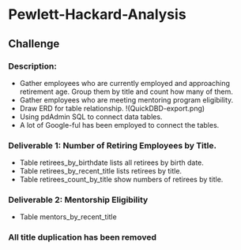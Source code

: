 # Pewlett-Hackard-Analysis

## Challenge
### Description:
  * Gather employees who are currently employed and approaching retirement age. Group them by title and count how many of them.
  * Gather employees who are meeting mentoring program eligibility.
  * Draw ERD for table relationship. 
  !(QuickDBD-export.png)
  * Using pdAdmin SQL to connect data tables.
  * A lot of Google-ful has been employed to connect the tables.
  
 ### Deliverable 1: Number of Retiring Employees by Title.
 * Table retirees_by_birthdate lists all retirees by birth date.
 * Table retirees_by_recent_title lists retirees by title.
 * Table retirees_count_by_title show numbers of retirees by title.
 
 ### Deliverable 2: Mentorship Eligibility
 * Table mentors_by_recent_title
 
 ### All title duplication has been removed
 
 
